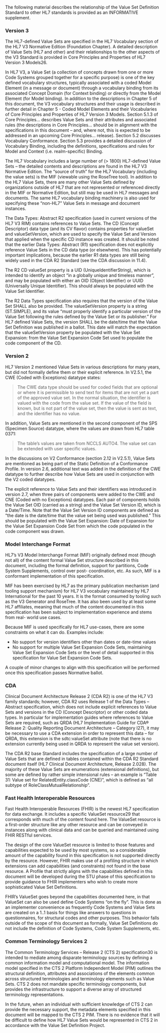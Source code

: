 
The following material describes the relationship of the Value Set Definition Standard to other HL7 standards is provided as an INFORMATIVE supplement.

### Version 3

The HL7-defined Value Sets are specified in the HL7 Vocabulary section of the HL7 V3 Normative Edition (Foundation Chapter). A detailed description of Value Sets 
(HL7 and other) and their relationships to the other aspects of the V3 Standard is provided in Core Principles and Properties of HL7 Version 3 Models26.  

In HL7 V3, a Value Set (a collection of concepts drawn from one or more Code Systems grouped together for a specific purpose) is one of the key defined 
vocabulary structures, typically associated with a coded Model Element (in a message or document) through a vocabulary binding from its associated Concept 
Domain (for Context binding) or directly from the Model Element (for Model binding). In addition to the descriptions in Chapter 5 of this document, the V3 
vocabulary structures and their usage is described in further detail in Chapter 5 - Coded Model Elements and their Vocabularies of Core Principles and Properties 
of HL7 Version 3 Models. Section 5.1.3 of Core Principles… describes Value Sets and their attributes and associated rules (the descriptions in Core Principles… 
should be in alignment with the specifications in this document – and, where not, this is expected to be addressed in an upcoming Core Principles… release). 
Section 5.2 discusses Vocabulary Conformance. Section 5.3 provides a detailed discussion of Vocabulary Binding, including the definitions, specifications 
and rules for Model and Context (i.e. realm-specific) Binding.  

The HL7 Vocabulary includes a large number of (> 1800) HL7-defined Value Sets – the detailed contents and descriptions are found in the HL7 V3 Normative Edition. 
The “source of truth” for the HL7 Vocabulary (including the value sets) is the MIF (viewable using the RoseTree tool). In addition to the HL7 Value Sets, there 
are many other Value Sets defined by organizations outside of HL7 that are not represented or referenced directly in the MIF or Normative Edition, but still may 
be used in HL7 messages and documents. The same HL7 vocabulary binding machinery is also used for specifying these “non-HL7” Value Sets in message and document instances.  

The Data Types: Abstract R2 specification (used in current versions of the HL7 V3 RIM) contains references to Value Sets. The CD (Concept Descriptor) data type 
(and its CV flavor) contains properties for valueSet and valueSetVersion, which are used to specify the Value Set and Version that applied when the specific CD 
instance was created. It should be noted that the earlier Data Types: Abstract (R1) specification does not explicitly reference Value Sets in the CD data type 
(or elsewhere). This has potentially important implications, because the earlier R1 data types are still being widely used in the CDA R2 Standard (see the CDA 
discussion in 11.4).

The R2 CD valueSet property is a UID (UniqueIdentifierString), which is intended to identify an object “in a globally unique and timeless manner”, and may be 
populated with either an OID (Object Identifier) or UUID (Universally Unique Identifier). This should always be populated with the Value Set Identifier.  

The R2 Data Types specification also requires that the version of the Value Set SHALL also be provided. The valueSetVersion property is a string (ST.SIMPLE), 
and its value “must properly identify a particular version of the Value Set following the rules defined by the Value Set or its publisher.” For HL7 defined 
Value Sets, the version SHALL be the date/time that the Value Set Definition was published in a ballot. This date will match the expectation that the 
valueSetVersion property be populated with the Value Set Expansion: from the Value Set Expansion Code Set used to populate the code component of the CD.

### Version 2

HL7 Version 2 mentioned Value Sets in various descriptions for many years, but did not formally define them or their explicit reference. In V2.5.1, the 
CWE (Coded with Exceptions) datatype states:

> The CWE data type should be used for coded fields that are optional or where it is permissible to send text for items that are not yet a part of the 
approved value set. In the normal situation, the identifier is valued with the code from the value set. If the value of the field is known, but is not part 
of the value set, then the value is sent as text, and the identifier has no value.  

In addition, Value Sets are mentioned in the second component of the SPS (Specimen Source) datatype, where the values are drawn from HL7 table 0371:

> The table’s values are taken from NCCLS AUTO4. The value set can be extended with user specific values.  

In the discussions on V2 Conformance (section 2.12 in V2.5.1), Value Sets are mentioned as being part of the Static Definition of a Conformance Profile. 
In version 2.6, additional text was added in the definition of the CWE datatype to further describe how Value Sets are used in conjunction with the V2 coded datatypes.

The explicit reference to Value Sets and their identifiers was introduced in version 2.7, when three pairs of components were added to the CWE and CNE 
(Coded with no Exceptions) datatypes. Each pair of components holds the Value Set OID (carried as a string) and the Value Set Version ID, which is a 
Date/Time. Note that the Value Set Version ID components are defined as “the date is the date/time that the value set being used was published.” This 
should be populated with the Value Set Expansion: Date of Expansion for the Value Set Expansion Code Set from which the code populated in the code component was drawn.

### Model Interchange Format

HL7’s V3 Model Interchange Format (MIF) originally defined most (though not all) of the content formal Value Set structure described in this document, including 
the formal definition, support for partitions, Code System Supplements, control over post- coordination, etc. As such, MIF is a conformant implementation of this specification.  

MIF has been exercised by HL7 as the primary publication mechanism (and tooling support mechanism) for HL7 V3 vocabulary maintained by HL7 International for the past 
10 years. It is the format consumed by tooling such as the V3 Generator and RoseTree. It has also been used by at least some HL7 affiliates, meaning that much of the 
content documented in this specification has been subject to implementation experience and stems from real- world use cases.  

Because MIF is used specifically for HL7 use-cases, there are some constraints on what it can do. Examples include:
* No support for version identifiers other than dates or date-time values
* No support for multiple Value Set Expansion Code Sets, maintaining Value Set Expansion Code Sets or the level of detail supported in this specification for Value Set Expansion Code Sets.

A couple of minor changes to align with this specification will be performed once this specification passes Normative ballot.

### CDA

Clinical Document Architecture Release 2 (CDA R2) is one of the HL7 V3 family standards; however, CDA R2 uses Release 1 of the Data Types –Abstract specification, 
which does not include explicit references to Value Sets and versions in the CD (Concept Descriptor) or other coded data types. In particular for implementation guides 
where references to Value Sets are required, such as QRDA (HL7 Implementation Guide for CDA® Release 2: Quality Reporting Document Architecture – Category I27), 
it may be necessary to use a CDA extension in order to represent this data – for QRDA, this extension is the sdtc:valueSet attribute (note that there is no extension 
currently being used in QRDA to represent the value set version).  

The CDA R2 base Standard includes the specification of a large number of Value Sets that are defined in tables contained within the CDA R2 Standard document itself 
(HL7 Clinical Document Architecture, Release 2.028). The majority of these Value Sets are enumerations (extensional definitions), but some are defined by rather simple 
intensional rules – an example is “Table 31: Value set for RelatedEntity.classCode (CNE)”, which is defined as “all subtype of RoleClassMutualRelationship”.

### Fast Health Interoperable Resources

Fast Health Interoperable Resources (FHIR) is the newest HL7 specification for data exchange. It includes a specific ValueSet resource29 that corresponds with much of the 
content found here. The ValueSet resource is a first-order structure like any other resource and can be conveyed in instances along with clinical data and can be queried 
and maintained using FHIR RESTful services.  

The design of the core ValueSet resource is limited to those features and capabilities expected to be used by most systems, so a considerable amount of the capability 
found in this specification is not supported directly by the resource. However, FHIR makes use of a profiling structure in which extensions can add capabilities 
(and constraints) not found in the base resource. A Profile that strictly aligns with the capabilities defined in this document will be developed during the STU 
phase of this specification to provide guidance to FHIR implementers who wish to create more sophisticated Value Set Definitions.  

FHIR’s ValueSet goes beyond the capabilities documented here, in that ValueSet can also be used define Code Systems “on the fly”. This is done as an implementer 
convenience as frequently Code Systems and Value Sets are created on a 1..1 basis for things like answers to questions in questionnaires, for structural codes 
and other purposes. This behavior falls outside of the scope of this document as formally, Value Set Definitions do not include the definition of Code Systems, Code System Supplements, etc.

### Common Terminology Services 2

The Common Terminology Services – Release 2 (CTS 2) specification30 is intended to mediate among disparate terminology sources by defining a common information model and 
computational model. The information model specified in the CTS 2 Platform Independent Model (PIM) outlines the structural definition, attributes and associations of the 
elements common across structured terminologies and terminology elements such as Value Sets. CTS 2 does not mandate specific terminology components, but provides the 
infrastructure to support a diverse array of structured terminology representations.  

In the future, when an individual with sufficient knowledge of CTS 2 can provide the necessary support, the metadata elements specified in this document will be mapped 
to the CTS 2 PIM. There is no evidence that it will be difficult to define how HL7 Value Sets would be represented in CTS 2 in accordance with the Value Set Definition Project.
